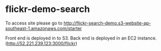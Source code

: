 # flickr-demo-search

To access site please go to http://flickr-search-demo.s3-website-ap-southeast-1.amazonaws.com/starter

Front end is deployed in to S3.
Back end is deployed in an EC2 instance. (http://52.221.239.123:3000/flickr)
